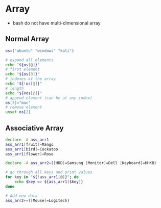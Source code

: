 # Array

* bash do not have multi-dimensional array

## Normal Array
```bash
os=("ubuntu" "windows" "kali")

# expand all elements
echo "${os[@]}"
# first element
echo "${os[0]}"
# indexes of the array
echo "${!os[@]}"
# length
echo "${#os[@]}"
# append element (can be at any index)
os[3]="mac"
# remove element
unset os[2]
```

## Associative Array
```bash
declare -A ass_arr1
ass_arr1[fruit]=Mango
ass_arr1[bird]=Cockatoo
ass_arr1[flower]=Rose

declare -A ass_arr2=([HDD]=Samsung [Monitor]=Dell [Keyboard]=HHKB)

# go through all keys and print values
for key in "${!ass_arr1[@]}"; do
    echo $key => ${ass_arr1[$key]}
done

# Add new data
ass_arr2+=([Mouse]=Logitech)
```
